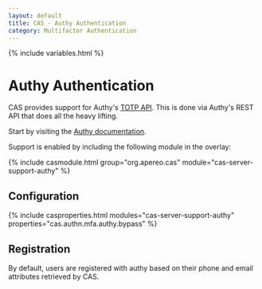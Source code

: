 ```yaml
---
layout: default
title: CAS - Authy Authentication
category: Multifactor Authentication
---
```


{% include variables.html %}

# Authy Authentication

CAS provides support for Authy's [TOTP API](http://docs.authy.com/totp.html). This is done
via Authy's REST API that does all the heavy lifting.

Start by visiting the [Authy documentation](https://www.authy.com/developers/).

Support is enabled by including the following module in the overlay:

{% include casmodule.html group="org.apereo.cas" module="cas-server-support-authy" %}

## Configuration

{% include casproperties.html
modules="cas-server-support-authy"
properties="cas.authn.mfa.authy.bypass" %}

## Registration

By default, users are registered with authy based on their phone and email attributes retrieved by CAS.
